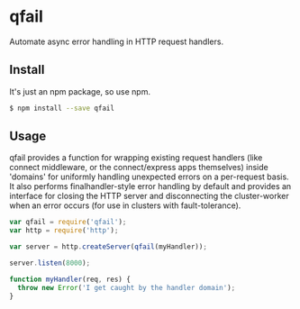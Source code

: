 qfail
=====

Automate async error handling in HTTP request handlers.

Install
-------

It's just an npm package, so use npm.

```bash
$ npm install --save qfail
```

Usage
-----

qfail provides a function for wrapping existing request handlers (like connect
middleware, or the connect/express apps themselves) inside 'domains' for
uniformly handling unexpected errors on a per-request basis. It also performs
finalhandler-style error handling by default and provides an interface for
closing the HTTP server and disconnecting the cluster-worker when an error
occurs (for use in clusters with fault-tolerance).

```javascript
var qfail = require('qfail');
var http = require('http');

var server = http.createServer(qfail(myHandler));

server.listen(8000);

function myHandler(req, res) {
  throw new Error('I get caught by the handler domain');
}
```
